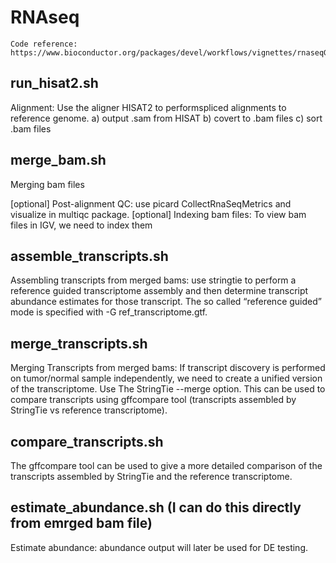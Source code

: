 # RNAseq

```
Code reference:
https://www.bioconductor.org/packages/devel/workflows/vignettes/rnaseqGene/inst/doc/rnaseqGene.html
```

## run_hisat2.sh
Alignment: Use the aligner HISAT2 to performspliced alignments to reference genome.
a) output .sam from HISAT
b) covert to .bam files 
c) sort .bam files

## merge_bam.sh
Merging bam files

[optional] Post-alignment QC: use picard CollectRnaSeqMetrics and visualize in multiqc package.
[optional] Indexing bam files: To view bam files in IGV, we need to index them

## assemble_transcripts.sh
Assembling transcripts from merged bams: use stringtie to perform a reference guided transcriptome assembly and then determine transcript abundance estimates for those transcript. The so called “reference guided” mode is specified with -G ref_transcriptome.gtf. 

## merge_transcripts.sh
Merging Transcripts from merged bams: If transcript discovery is performed on tumor/normal sample independently, we need to create a unified version of the transcriptome. Use The StringTie --merge option. 
This can be used to compare transcripts using gffcompare tool (transcripts assembled by StringTie vs reference transcriptome).

## compare_transcripts.sh
The gffcompare tool can be used to give a more detailed comparison of the transcripts assembled by StringTie and the reference transcriptome.

## estimate_abundance.sh (I can do this directly from emrged bam file)
Estimate abundance: abundance output will later be used for DE testing.
